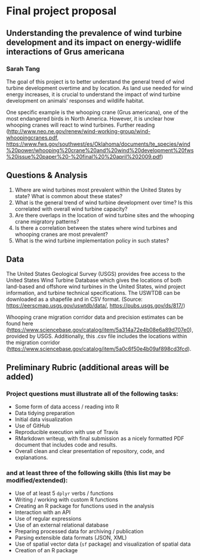 # Final project proposal

## Understanding the prevalence of wind turbine development and its impact on energy-widlife interactions of Grus americana
### Sarah Tang
The goal of this project is to better understand the general trend of wind turbine development overtime and by location. As land use needed for wind energy increases, it is crucial to understand the impact of wind turbine development on animals' responses and wildlife habitat.

One specific example is the whooping crane (Grus americana), one of the most endangered birds in North America. However, it is unclear how whooping cranes will react to wind turbines. Further reading (http://www.neo.ne.gov/renew/wind-working-group/wind-whoopingcranes.pdf, https://www.fws.gov/southwest/es/Oklahoma/documents/te_species/wind%20power/whooping%20crane%20and%20wind%20development%20fws%20issue%20paper%20-%20final%20%20april%202009.pdf)

## Questions & Analysis
1. Where are wind turbines most prevalent within the United States by state? What is common about these states?
2. What is the general trend of wind turbine development over time? Is this correlated with overall wind turbine capacity?
3. Are there overlaps in the location of wind turbine sites and the whooping crane migratory patterns?
4. Is there a correlation between the states where wind turbines and whooping cranes are most prevalent?
5. What is the wind turbine implementation policy in such states?

## Data
The United States Geological Survey (USGS) provides free access to the United States Wind Turbine Database which gives the locations of both land-based and offshore wind turbines in the United States, wind project information, and turbine technical specifications. The USWTDB can be downloaded as a shapefile and in CSV format. (Source: https://eerscmap.usgs.gov/uswtdb/data/, https://pubs.usgs.gov/ds/817/)

Whooping crane migration corridor data and precision estimates can be found here (https://www.sciencebase.gov/catalog/item/5a314a72e4b08e6a89d707e0), provided by USGS. Additionally, this .csv file includes the locations within the migration corridor (https://www.sciencebase.gov/catalog/item/5a0c6f50e4b09af898cd3fcd).

## Preliminary Rubric (additional areas will be added)

### Project questions must illustrate all of the following tasks:

- Some form of data access / reading into R
- Data tidying preparation
- Initial data visualization
- Use of GitHub
- Reproducible execution with use of Travis
- RMarkdown writeup, with final submission as a nicely formatted PDF document that includes code and results.
- Overall clean and clear presentation of repository, code, and explanations.

### and at least three of the following skills (this list may be modified/extended):

- Use of at least 5 `dplyr` verbs / functions
- Writing / working with custom R functions
- Creating an R package for functions used in the analysis
- Interaction with an API
- Use of regular expressions
- Use of an external relational database
- Preparing processed data for archiving / publication
- Parsing extensible data formats (JSON, XML)
- Use of spatial vector data (`sf` package) and visualization of spatial data
- Creation of an R package

